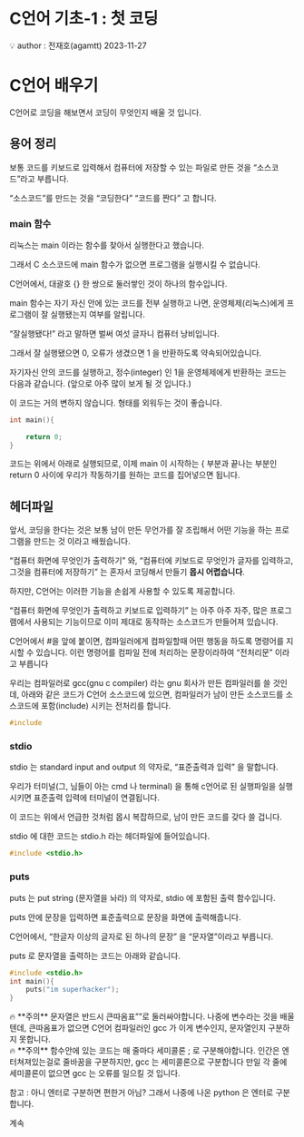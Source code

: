 # C언어 기초-1 : 첫 코딩

<aside>
💡 author : 전재호(agamtt) 2023-11-27

</aside>

# C언어 배우기

C언어로 코딩을 해보면서 코딩이 무엇인지 배울 것 입니다.

## 용어 정리

보통 코드를 키보드로 입력해서 컴퓨터에 저장할 수 있는 파일로 만든 것을 “소스코드”라고 부릅니다.

“소스코드”를 만드는 것을 “코딩한다” “코드를 짠다” 고 합니다.

### main 함수

리눅스는 main 이라는 함수를 찾아서 실행한다고 했습니다.

그래서 C 소스코드에 main 함수가 없으면 프로그램을 실행시킬 수 없습니다.

C언어에서, 대괄호 {} 한 쌍으로 둘러쌓인 것이 하나의 함수입니다.

main 함수는 자기 자신 안에 있는 코드를 전부 실행하고 나면, 운영체제(리눅스)에게 프로그램이 잘 실행됐는지 여부를 알립니다.

“잘실행됐다!” 라고 말하면 벌써 여섯 글자니 컴퓨터 낭비입니다.

그래서 잘 실행됐으면 0, 오류가 생겼으면 1 을 반환하도록 약속되어있습니다.

자기자신 안의 코드를 실행하고, 정수(integer) 인 1을 운영체제에게 반환하는 코드는 다음과 같습니다. (앞으로 아주 많이 보게 될 것 입니다.)

이 코드는 거의 변하지 않습니다. 형태를 외워두는 것이 좋습니다.

```c
int main(){
	
	return 0;
}
```

코드는 위에서 아래로 실행되므로, 이제 main 이 시작하는 { 부분과 끝나는 부분인 return 0 사이에 우리가 작동하기를 원하는 코드를 집어넣으면 됩니다.

## 헤더파일

앞서, 코딩을 한다는 것은 보통 남이 만든 무언가를 잘 조립해서 어떤 기능을 하는 프로그램을 만드는 것 이라고 배웠습니다.

“컴퓨터 화면에 무엇인가 출력하기” 와, “컴퓨터에 키보드로 무엇인가 글자를 입력하고, 그것을 컴퓨터에 저장하기” 는 혼자서 코딩해서 만들기 **몹시 어렵습니다**.

하지만, C언어는 이러한 기능을 손쉽게 사용할 수 있도록 제공합니다.

“컴퓨터 화면에 무엇인가 출력하고 키보드로 입력하기” 는 아주 아주 자주, 많은 프로그램에서 사용되는 기능이므로 이미 제대로 동작하는 소스코드가 만들어져 있습니다.

C언어에서 #을 앞에 붙이면, 컴파일러에게 컴파일할때 어떤 행동을 하도록 명령어를 지시할 수 있습니다. 이런 명령어를 컴파일 전에 처리하는 문장이라하여 “전처리문” 이라고 부릅니다 

우리는 컴파일러로 gcc(gnu c compiler) 라는 gnu 회사가 만든 컴파일러를 쓸 것인데, 아래와 같은 코드가 C언어 소스코드에 있으면, 컴파일러가 남이 만든 소스코드를 소스코드에 포함(include) 시키는 전처리를 합니다.

```c
#include
```

### stdio

stdio 는 standard input and output 의 약자로, “표준출력과 입력” 을 말합니다.

우리가 터미널(그, 님들이 아는 cmd 나 terminal) 을 통해 c언어로 된 실행파일을 실행시키면 표준출력 입력에 터미널이 연결됩니다.

이 코드는 위에서 언급한 것처럼 몹시 복잡하므로, 남이 만든 코드를 갖다 쓸 겁니다.

stdio 에 대한 코드는 stdio.h 라는 헤더파일에 들어있습니다.

```c
#include <stdio.h>
```

### puts

puts 는 put string (문자열을 놔라) 의 약자로, stdio 에 포함된 출력 함수입니다. 

puts 안에 문장을 입력하면 표준출력으로 문장을 화면에 출력해줍니다.

C언어에서, “한글자 이상의 글자로 된 하나의 문장” 을 “문자열”이라고 부릅니다.

puts 로 문자열을 출력하는 코드는 아래와 같습니다.

```c
#include <stdio.h>
int main(){
	puts("im superhacker");
}
```

<aside>
🔥 **주의**
문자열은 반드시 큰따옴표””로 둘러싸야합니다.
나중에 변수라는 것을 배울텐데, 큰따옴표가 없으면 C언어 컴파일러인 gcc 가
이게 변수인지, 문자열인지 구분하지 못합니다.

</aside>

<aside>
🔥 **주의**
함수안에 있는 코드는 매 줄마다 세미콜론 ; 로 구분해야합니다.
인간은 엔터쳐져있는걸로 줄바꿈을 구분하지만, gcc 는 세미콜론으로 구분합니다
만일 각 줄에 세미콜론이 없으면 gcc 는 오류를 일으킬 것 입니다.

참고 : 아니 엔터로 구분하면 편한거 아님? 그래서 나중에 나온 python 은 엔터로 구분합니다.

</aside>

계속